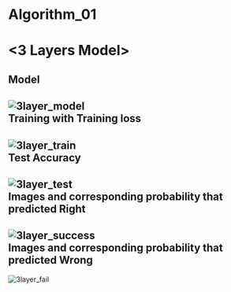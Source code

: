 # Algorithm_01
<3 Layers Model>
====
Model
----
![3layer_model](https://user-images.githubusercontent.com/33649903/121001542-5b0d9180-c7c6-11eb-96fd-6516061dd797.PNG)   
Training with Training loss
----
![3layer_train](https://user-images.githubusercontent.com/33649903/121001545-5ba62800-c7c6-11eb-89c2-13043992361d.PNG)   
Test Accuracy
----
![3layer_test](https://user-images.githubusercontent.com/33649903/121001548-5c3ebe80-c7c6-11eb-84a6-84ca1948a237.PNG)   
Images and corresponding probability that predicted Right
----
![3layer_success](https://user-images.githubusercontent.com/33649903/121001552-5c3ebe80-c7c6-11eb-89f8-d110d8def3cd.PNG)   
Images and corresponding probability that predicted Wrong
----
![3layer_fail](https://user-images.githubusercontent.com/33649903/121001553-5cd75500-c7c6-11eb-9867-29c66f54708f.PNG)   
